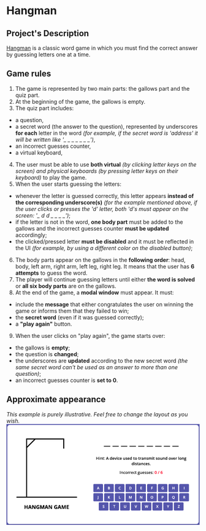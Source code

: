 # Hangman

## Project's Description

[Hangman](<https://en.wikipedia.org/wiki/Hangman_(game)>) is a classic word game in which you must find the correct answer by guessing letters one at a time.

## Game rules

1. The game is represented by two main parts: the gallows part and the quiz part.
2. At the beginning of the game, the gallows is empty.
3. The quiz part includes:

- a question,
- a secret word (the answer to the question), represented by underscores **for each** letter in the word _(for example, if the secret word is 'address' it will be written like '\_ \_ \_ \_ \_ \_ \_')_,
- an incorrect guesses counter,
- a virtual keyboard,

4. The user must be able to use **both virtual** _(by clicking letter keys on the screen) and physical keyboards (by pressing letter keys on their keyboard)_ to play the game.
5. When the user starts guessing the letters:

- whenever the letter is guessed correctly, this letter appears **instead of the corresponding underscore(s)** _(for the example mentioned above, if the user clicks or presses the 'd' letter, both 'd's must appear on the screen: '\_ d d \_ \_ \_ \_')_;
- if the letter is not in the word, **one body part** must be added to the gallows and the incorrect guesses counter **must be updated** accordingly;
- the clicked/pressed letter **must be disabled** and it must be reflected in the UI _(for example, by using a different color on the disabled button)_;

6. The body parts appear on the gallows in the **following order**: head, body, left arm, right arm, left leg, right leg. It means that the user has **6 attempts** to guess the word.
7. The player will continue guessing letters until either **the word is solved** or **all six body parts** are on the gallows.
8. At the end of the game, a **modal window** must appear. It must:

- include the **message** that either congratulates the user on winning the game or informs them that they failed to win;
- the **secret word** (even if it was guessed correctly);
- a **"play again"** button.

9. When the user clicks on "play again", the game starts over:

- the gallows is **empty**;
- the question is **changed**;
- the underscores are **updated** according to the new secret word _(the same secret word can't be used as an answer to more than one question)_;
- an incorrect guesses counter is **set to 0**.

## Approximate appearance

_This example is purely illustrative. Feel free to change the layout as you wish._
![screenshot](hangman.png)
